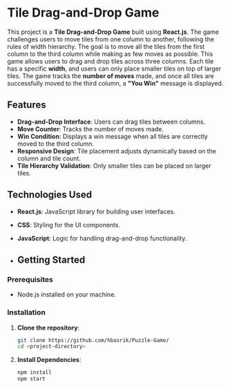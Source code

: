 # Tile Drag-and-Drop Game

This project is a **Tile Drag-and-Drop Game** built using **React.js**. The game challenges users to move tiles from one column to another, following the rules of width hierarchy. The goal is to move all the tiles from the first column to the third column while making as few moves as possible.
This game allows users to drag and drop tiles across three columns. Each tile has a specific **width**, and users can only place smaller tiles on top of larger tiles. The game tracks the **number of moves** made, and once all tiles are successfully moved to the third column, a **"You Win"** message is displayed.

## Features
- **Drag-and-Drop Interface**: Users can drag tiles between columns.
- **Move Counter**: Tracks the number of moves made.
- **Win Condition**: Displays a win message when all tiles are correctly moved to the third column.
- **Responsive Design**: Tile placement adjusts dynamically based on the column and tile count.
- **Tile Hierarchy Validation**: Only smaller tiles can be placed on larger tiles.

## Technologies Used
- **React.js**: JavaScript library for building user interfaces.
- **CSS**: Styling for the UI components.
- **JavaScript**: Logic for handling drag-and-drop functionality.

- ## Getting Started

### Prerequisites
- Node.js installed on your machine.

### Installation
1. **Clone the repository**:
   ```bash
   git clone https://github.com/hbasrik/Puzzle-Game/
   cd <project-directory>

2. **Install Dependencies**:
   ```bash
   npm install
   npm start
